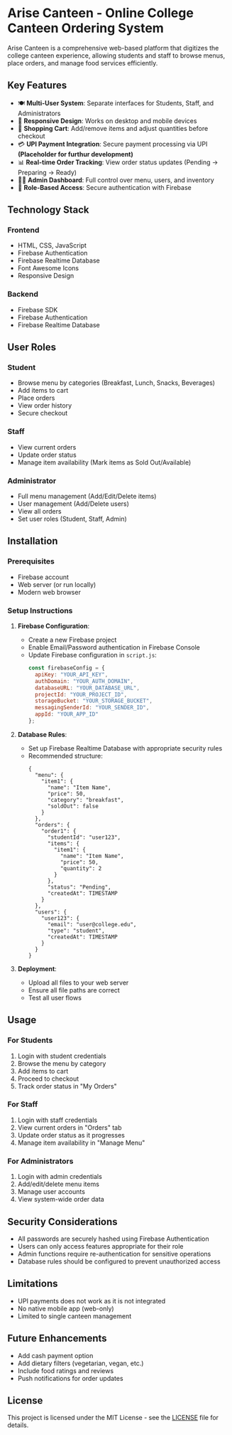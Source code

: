 # Arise Canteen - Online College Canteen Ordering System

Arise Canteen is a comprehensive web-based platform that digitizes the college canteen experience, allowing students and staff to browse menus, place orders, and manage food services efficiently.

## Key Features

- 🍽️ **Multi-User System**: Separate interfaces for Students, Staff, and Administrators
- 📱 **Responsive Design**: Works on desktop and mobile devices
- 🛒 **Shopping Cart**: Add/remove items and adjust quantities before checkout
- 💳 **UPI Payment Integration**: Secure payment processing via UPI **(Placeholder for furthur development)**
- 📊 **Real-time Order Tracking**: View order status updates (Pending → Preparing → Ready)
- 👨‍💼 **Admin Dashboard**: Full control over menu, users, and inventory
- 🔐 **Role-Based Access**: Secure authentication with Firebase

## Technology Stack

### Frontend
- HTML, CSS, JavaScript
- Firebase Authentication
- Firebase Realtime Database
- Font Awesome Icons
- Responsive Design

### Backend
- Firebase SDK
- Firebase Authentication
- Firebase Realtime Database

## User Roles

### Student
- Browse menu by categories (Breakfast, Lunch, Snacks, Beverages)
- Add items to cart
- Place orders
- View order history
- Secure checkout

### Staff
- View current orders
- Update order status
- Manage item availability (Mark items as Sold Out/Available)

### Administrator
- Full menu management (Add/Edit/Delete items)
- User management (Add/Delete users)
- View all orders
- Set user roles (Student, Staff, Admin)

## Installation

### Prerequisites
- Firebase account
- Web server (or run locally)
- Modern web browser

### Setup Instructions

1. **Firebase Configuration**:
   - Create a new Firebase project
   - Enable Email/Password authentication in Firebase Console
   - Update Firebase configuration in `script.js`:
     ```javascript
     const firebaseConfig = {
       apiKey: "YOUR_API_KEY",
       authDomain: "YOUR_AUTH_DOMAIN",
       databaseURL: "YOUR_DATABASE_URL",
       projectId: "YOUR_PROJECT_ID",
       storageBucket: "YOUR_STORAGE_BUCKET",
       messagingSenderId: "YOUR_SENDER_ID",
       appId: "YOUR_APP_ID"
     };
     ```

2. **Database Rules**:
   - Set up Firebase Realtime Database with appropriate security rules
   - Recommended structure:
     ```
     {
       "menu": {
         "item1": {
           "name": "Item Name",
           "price": 50,
           "category": "breakfast",
           "soldOut": false
         }
       },
       "orders": {
         "order1": {
           "studentId": "user123",
           "items": {
             "item1": {
               "name": "Item Name",
               "price": 50,
               "quantity": 2
             }
           },
           "status": "Pending",
           "createdAt": TIMESTAMP
         }
       },
       "users": {
         "user123": {
           "email": "user@college.edu",
           "type": "student",
           "createdAt": TIMESTAMP
         }
       }
     }
     ```

3. **Deployment**:
   - Upload all files to your web server
   - Ensure all file paths are correct
   - Test all user flows

## Usage

### For Students
1. Login with student credentials
2. Browse the menu by category
3. Add items to cart
4. Proceed to checkout
5. Track order status in "My Orders"

### For Staff
1. Login with staff credentials
2. View current orders in "Orders" tab
3. Update order status as it progresses
4. Manage item availability in "Manage Menu"

### For Administrators
1. Login with admin credentials
2. Add/edit/delete menu items
3. Manage user accounts
4. View system-wide order data


## Security Considerations

- All passwords are securely hashed using Firebase Authentication
- Users can only access features appropriate for their role
- Admin functions require re-authentication for sensitive operations
- Database rules should be configured to prevent unauthorized access

## Limitations

- UPI payments does not work as it is not integrated
- No native mobile app (web-only)
- Limited to single canteen management

## Future Enhancements

- Add cash payment option
- Add dietary filters (vegetarian, vegan, etc.)
- Include food ratings and reviews
- Push notifications for order updates

## License

This project is licensed under the MIT License - see the [LICENSE](LICENSE) file for details.
